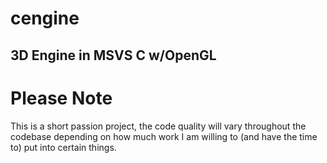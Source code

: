 # cengine
## 3D Engine in MSVS C w/OpenGL

# Please Note
This is a short passion project, the code quality will vary throughout the codebase depending on how much work I am willing to (and have the time to) put into certain things.

